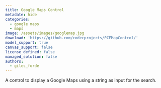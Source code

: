```yaml
---
title: Google Maps Control
metadate: hide
categories:
  - google maps
  - maps
image: /assets/images/googlemap.jpg
download: 'https://github.com/codecprojects/PCFMapControl/'
model_support: true
canvas_support: false
license_defined: false
managed_solution: false
authors:
  - giles_forde
---
```


A control to display a Google Maps using a string as input for the search.

